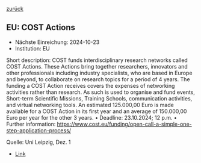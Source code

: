 [zurück](/funding/)

## EU: COST Actions

* Nächste Einreichung: 2024-10-23
* Institution: EU

Short description: COST funds interdisciplinary research networks called COST Actions. These Actions bring together researchers, innovators and other professionals including industry specialists, who are based in Europe and beyond, to collaborate on research topics for a period of 4 years. The funding a COST Action receives covers the expenses of networking activities rather than research. As such is used to organise and fund events, Short-term Scientific Missions, Training Schools, communication activities, and virtual networking tools. An estimated 125.000,00 Euro is made available for a COST Action in its first year and an average of 150.000,00 Euro per year for the other 3 years.
• Deadline: 23.10.2024; 12 p.m.
• Further information: https://www.cost.eu/funding/open-call-a-simple-one-step-application-process/

Quelle: Uni Leipzig, Dez. 1

* [Link](https://www.cost.eu/funding/open-call-a-simple-one-step-application-process/)